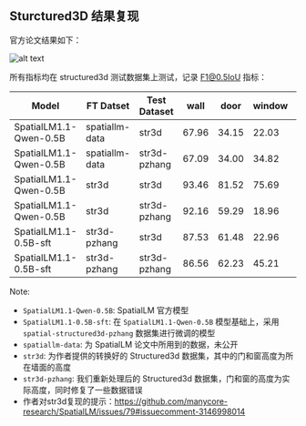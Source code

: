 
## Sturctured3D 结果复现


官方论文结果如下：

![alt text](./asset/spatiallm_layout.png)

所有指标均在 structured3d 测试数据集上测试，记录 F1@0.5IoU 指标：

| Model                  | FT Datset      | Test Dataset | wall  | door  | window | Avg   | Note     | Config                                                                        |
| ---------------------- | -------------- | ------------ | ----- | ----- | ------ | ----- | -------- | ----------------------------------------------------------------------------- |
| SpatialLM1.1-Qwen-0.5B | spatiallm-data | str3d        | 67.96 | 34.15 | 22.03  | 41.38 | Official |                                                                               |
| SpatialLM1.1-Qwen-0.5B | spatiallm-data | str3d-pzhang | 67.09 | 34.00 | 34.82  | 45.30 | Official |                                                                               |
| SpatialLM1.1-Qwen-0.5B | str3d          | str3d        | 93.46 | 81.52 | 75.69  | 83.56 | Official | [model](https://huggingface.co/ysmao/SpatialLM1.1-Qwen-0.5B-Structured3D-SFT) |
| SpatialLM1.1-Qwen-0.5B | str3d          | str3d-pzhang | 92.16 | 59.29 | 18.96  | 56.80 | Official |                                                                               |
| SpatialLM1.1-0.5B-sft  | str3d-pzhang   | str3d        | 87.53 | 61.48 | 22.96  | 57.32 |          | [config](configs/spatiallm_sft_structured3d_v1.yaml)                          |
| SpatialLM1.1-0.5B-sft  | str3d-pzhang   | str3d-pzhang | 86.56 | 62.23 | 45.21  | 64.67 |          |                                                                               |


Note:
- `SpatialLM1.1-Qwen-0.5B`: SpatialLM 官方模型
- `SpatialLM1.1-0.5B-sft`: 在 `SpatialLM1.1-Qwen-0.5B` 模型基础上，采用 `spatial-structured3d-pzhang` 数据集进行微调的模型
- `spatiallm-data`: 为 SpatialLM 论文中所用到的数据，未公开
- `str3d`: 为作者提供的转换好的 Structured3d 数据集，其中的门和窗高度为所在墙面的高度
- `str3d-pzhang`: 我们重新处理后的 Structured3d 数据集，门和窗的高度为实际高度，同时修复了一些数据错误
- 作者对str3d复现的提示：https://github.com/manycore-research/SpatialLM/issues/79#issuecomment-3146998014

